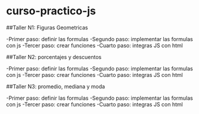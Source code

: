 # curso-practico-js

##Taller N1: Figuras Geometricas

-Primer paso: definir las formulas
-Segundo paso: implementar las formulas con js
-Tercer paso: crear funciones
-Cuarto paso: integras JS con html

##Taller N2: porcentajes y descuentos

-Primer paso: definir las formulas
-Segundo paso: implementar las formulas con js
-Tercer paso: crear funciones
-Cuarto paso: integras JS con html

##Taller N3: promedio, mediana y moda

-Primer paso: definir las formulas
-Segundo paso: implementar las formulas con js
-Tercer paso: crear funciones
-Cuarto paso: integras JS con html
